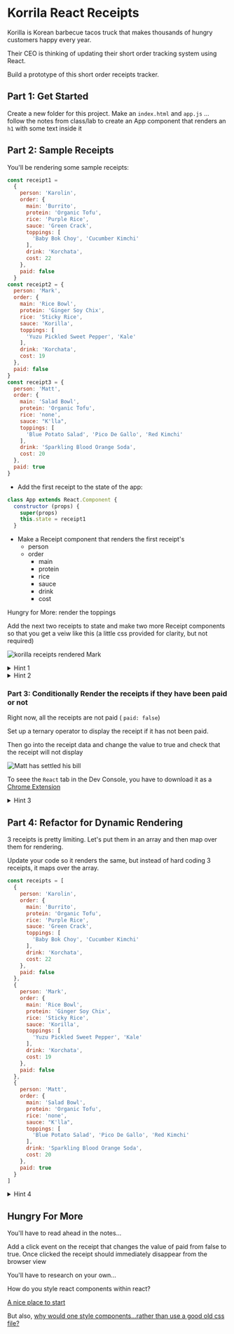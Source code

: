# Korrila React Receipts

Korilla is Korean barbecue tacos truck that makes thousands of hungry customers happy every year.

Their CEO is thinking of updating their short order tracking system using React.

Build a prototype of this short order receipts tracker.

## Part 1: Get Started

Create a new folder for this project. Make an `index.html` and `app.js` ... follow the notes from class/lab to create an App component that renders
 an `h1` with some text inside it


## Part 2: Sample Receipts

You'll be rendering some sample receipts:

```js
const receipt1 =
  {
    person: 'Karolin',
    order: {
      main: 'Burrito',
      protein: 'Organic Tofu',
      rice: 'Purple Rice',
      sauce: 'Green Crack',
      toppings: [
        'Baby Bok Choy', 'Cucumber Kimchi'
      ],
      drink: 'Korchata',
      cost: 22
    },
    paid: false
  }
const receipt2 = {
  person: 'Mark',
  order: {
    main: 'Rice Bowl',
    protein: 'Ginger Soy Chix',
    rice: 'Sticky Rice',
    sauce: 'Korilla',
    toppings: [
      'Yuzu Pickled Sweet Pepper', 'Kale'
    ],
    drink: 'Korchata',
    cost: 19
  },
  paid: false
}
const receipt3 = {
  person: 'Matt',
  order: {
    main: 'Salad Bowl',
    protein: 'Organic Tofu',
    rice: 'none',
    sauce: "K'lla",
    toppings: [
      'Blue Potato Salad', 'Pico De Gallo', 'Red Kimchi'
    ],
    drink: 'Sparkling Blood Orange Soda',
    cost: 20
  },
  paid: true
}

```

- Add the first receipt to the state of the app:

```js
class App extends React.Component {
  constructor (props) {
    super(props)
    this.state = receipt1
  }
```


- Make a Receipt component that renders the first receipt's
  - person
  - order
      - main
      - protein
      - rice
      - sauce
      - drink
      - cost

Hungry for More: render the toppings


Add the next two receipts to state and make two more Receipt components so that you get a veiw like this (a little css provided for clarity, but not required)

![korilla receipts rendered Mark](https://i.imgur.com/27V4KW8.png)

<!-- ![korilla receipts rendered Jerrica ](https://i.imgur.com/QMwgKOK.png) -->

<details><summary> Hint 1</summary>

![the solution](https://i.imgur.com/OQ8sEtr.png)

</details>

<details><summary> Hint 2 </summary>

![the solution](https://i.imgur.com/cQMrYAX.png)

</details>


### Part 3: Conditionally Render the receipts if they have been paid or not

Right now, all the receipts are not paid ( `paid: false`)

Set up a ternary operator to display the receipt if it has not been paid.

Then go into the receipt data and change the value to true and check that the receipt will not display


![Matt has settled his bill](https://i.imgur.com/90oM59b.png)


To seee the `React` tab in the Dev Console, you have to download it as a [Chrome Extension](https://chrome.google.com/webstore/detail/react-developer-tools/fmkadmapgofadopljbjfkapdkoienihi?hl=en)

<details><summary> Hint 3 </summary>

![the solution](https://i.imgur.com/I3BcdqO.png)

</details>


## Part 4: Refactor for Dynamic Rendering

3 receipts is pretty limiting. Let's put them in an array and then map over them for rendering.

Update your code so it renders the same, but instead of hard coding 3 receipts, it maps over the array.

```js
const receipts = [
  {
    person: 'Karolin',
    order: {
      main: 'Burrito',
      protein: 'Organic Tofu',
      rice: 'Purple Rice',
      sauce: 'Green Crack',
      toppings: [
        'Baby Bok Choy', 'Cucumber Kimchi'
      ],
      drink: 'Korchata',
      cost: 22
    },
    paid: false
  },
  {
    person: 'Mark',
    order: {
      main: 'Rice Bowl',
      protein: 'Ginger Soy Chix',
      rice: 'Sticky Rice',
      sauce: 'Korilla',
      toppings: [
        'Yuzu Pickled Sweet Pepper', 'Kale'
      ],
      drink: 'Korchata',
      cost: 19
    },
    paid: false
  },
  {
    person: 'Matt',
    order: {
      main: 'Salad Bowl',
      protein: 'Organic Tofu',
      rice: 'none',
      sauce: "K'lla",
      toppings: [
        'Blue Potato Salad', 'Pico De Gallo', 'Red Kimchi'
      ],
      drink: 'Sparkling Blood Orange Soda',
      cost: 20
    },
    paid: true
  }
]
```


<details><summary> Hint 4 </summary>

![the solution](https://i.imgur.com/A1ZQTzW.png)

</details>

## Hungry For More

You'll have to read ahead in the notes...

Add a click event on the receipt that changes the value of paid from false to true. Once clicked the receipt should immediately disappear from the browser view

You'll have to research on your own...

How do you style react components within react?

[A nice place to start](https://codeburst.io/4-four-ways-to-style-react-components-ac6f323da822)

But also, [why would one style components...rather than use a good old css file?](https://medium.com/@perezpriego7/css-evolution-from-css-sass-bem-css-modules-to-styled-components-d4c1da3a659b)
